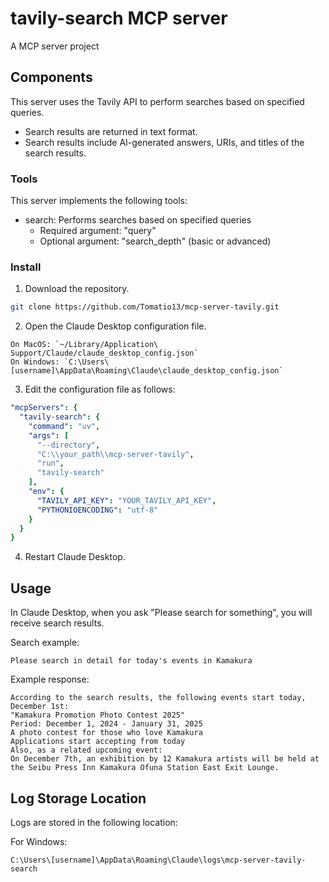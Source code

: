# tavily-search MCP server

A MCP server project

## Components

This server uses the Tavily API to perform searches based on specified queries.
- Search results are returned in text format.
- Search results include AI-generated answers, URIs, and titles of the search results.

### Tools

This server implements the following tools:
- search: Performs searches based on specified queries
  - Required argument: "query"
  - Optional argument: "search_depth" (basic or advanced)

### Install

1. Download the repository.
```bash
git clone https://github.com/Tomatio13/mcp-server-tavily.git
``` 
2. Open the Claude Desktop configuration file.
```
On MacOS: `~/Library/Application\ Support/Claude/claude_desktop_config.json`
On Windows: `C:\Users\[username]\AppData\Roaming\Claude\claude_desktop_config.json`
```

3. Edit the configuration file as follows:
  ```yaml
  "mcpServers": {
    "tavily-search": {
      "command": "uv",
      "args": [
        "--directory",
        "C:\\your_path\\mcp-server-tavily",
        "run",
        "tavily-search"
      ],
      "env": {
        "TAVILY_API_KEY": "YOUR_TAVILY_API_KEY",
        "PYTHONIOENCODING": "utf-8"
      }
    }
  }
  ```

4. Restart Claude Desktop.

## Usage

In Claude Desktop, when you ask "Please search for something", you will receive search results.

Search example:
```
Please search in detail for today's events in Kamakura
```
Example response:
```
According to the search results, the following events start today, December 1st:
"Kamakura Promotion Photo Contest 2025"
Period: December 1, 2024 - January 31, 2025
A photo contest for those who love Kamakura
Applications start accepting from today
Also, as a related upcoming event:
On December 7th, an exhibition by 12 Kamakura artists will be held at the Seibu Press Inn Kamakura Ofuna Station East Exit Lounge.
```

## Log Storage Location

Logs are stored in the following location:

For Windows:
```
C:\Users\[username]\AppData\Roaming\Claude\logs\mcp-server-tavily-search
```